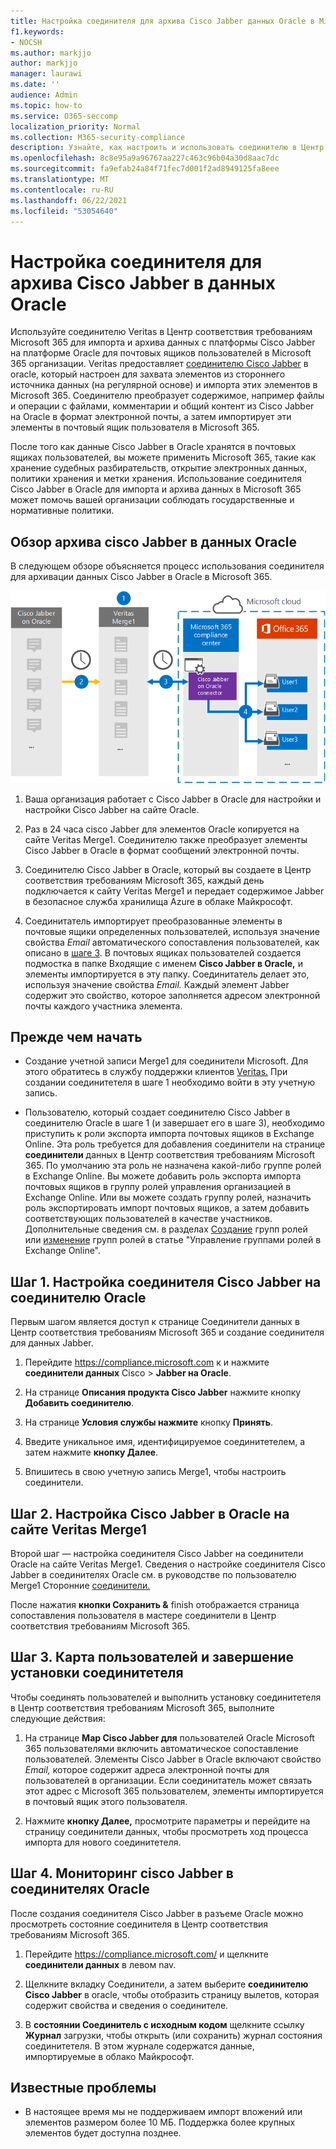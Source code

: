 ```yaml
---
title: Настройка соединителя для архива Cisco Jabber данных Oracle в Microsoft 365
f1.keywords:
- NOCSH
ms.author: markjjo
author: markjjo
manager: laurawi
ms.date: ''
audience: Admin
ms.topic: how-to
ms.service: O365-seccomp
localization_priority: Normal
ms.collection: M365-security-compliance
description: Узнайте, как настроить и использовать соединителю в Центр соответствия требованиям Microsoft 365 для импорта и архива данных из Cisco Jabber на Oracle в Microsoft 365.
ms.openlocfilehash: 8c8e95a9a96767aa227c463c96b04a30d8aac7dc
ms.sourcegitcommit: fa9efab24a84f71fec7d001f2ad8949125fa8eee
ms.translationtype: MT
ms.contentlocale: ru-RU
ms.lasthandoff: 06/22/2021
ms.locfileid: "53054640"
---
```

# <a name="set-up-a-connector-to-archive-cisco-jabber-on-oracle-data"></a>Настройка соединителя для архива Cisco Jabber в данных Oracle

Используйте соединителю Veritas в Центр соответствия требованиям Microsoft 365 для импорта и архива данных с платформы Cisco Jabber на платформе Oracle для почтовых ящиков пользователей в Microsoft 365 организации. Veritas предоставляет [соединителю Cisco Jabber](https://www.veritas.com/insights/merge1/jabber) в oracle, который настроен для захвата элементов из стороннего источника данных (на регулярной основе) и импорта этих элементов в Microsoft 365. Соединителю преобразует содержимое, например файлы и операции с файлами, комментарии и общий контент из Cisco Jabber на Oracle в формат электронной почты, а затем импортирует эти элементы в почтовый ящик пользователя в Microsoft 365.

После того как данные Cisco Jabber в Oracle хранятся в почтовых ящиках пользователей, вы можете применить Microsoft 365, такие как хранение судебных разбирательств, открытие электронных данных, политики хранения и метки хранения. Использование соединителя Cisco Jabber в Oracle для импорта и архива данных в Microsoft 365 может помочь вашей организации соблюдать государственные и нормативные политики.

## <a name="overview-of-archiving-cisco-jabber-on-oracle-data"></a>Обзор архива cisco Jabber в данных Oracle

В следующем обзоре объясняется процесс использования соединителя для архивации данных Cisco Jabber в Oracle в Microsoft 365.

![Процесс архива для Cisco Jabber в данных Oracle](../media/CiscoJabberOnOracleConnectorWorkflow.png)

1. Ваша организация работает с Cisco Jabber в Oracle для настройки и настройки Cisco Jabber на сайте Oracle.

2. Раз в 24 часа cisco Jabber для элементов Oracle копируется на сайте Veritas Merge1. Соединителю также преобразует элементы Cisco Jabber в Oracle в формат сообщений электронной почты.

3. Соединителю Cisco Jabber в Oracle, который вы создаете в Центр соответствия требованиям Microsoft 365, каждый день подключается к сайту Veritas Merge1 и передает содержимое Jabber в безопасное служба хранилища Azure в облаке Майкрософт.

4. Соединитатель импортирует преобразованные элементы в почтовые ящики определенных пользователей, используя значение свойства *Email* автоматического сопоставления пользователей, как описано в [шаге 3](#step-3-map-users-and-complete-the-connector-setup). В почтовых ящиках пользователей создается подмостка в папке Входящие с именем **Cisco Jabber в Oracle,** и элементы импортируется в эту папку. Соединитатель делает это, используя значение свойства *Email.* Каждый элемент Jabber содержит это свойство, которое заполняется адресом электронной почты каждого участника элемента.

## <a name="before-you-begin"></a>Прежде чем начать

- Создание учетной записи Merge1 для соединители Microsoft. Для этого обратитесь в службу поддержки клиентов [Veritas.](https://www.veritas.com/content/support/en_US) При создании соединитетеля в шаге 1 необходимо войти в эту учетную запись.

- Пользователю, который создает соединителю Cisco Jabber в соединителю Oracle в шаге 1 (и завершает его в шаге 3), необходимо приступить к роли экспорта импорта почтовых ящиков в Exchange Online. Эта роль требуется для добавления соединители на странице **соединители** данных в Центр соответствия требованиям Microsoft 365. По умолчанию эта роль не назначена какой-либо группе ролей в Exchange Online. Вы можете добавить роль экспорта импорта почтовых ящиков в группу ролей управления организацией в Exchange Online. Или вы можете создать группу ролей, назначить роль экспортировать импорт почтовых ящиков, а затем добавить соответствующих пользователей в качестве участников. Дополнительные сведения см. в разделах [Создание](/Exchange/permissions-exo/role-groups#create-role-groups) групп ролей или [изменение](/Exchange/permissions-exo/role-groups#modify-role-groups) групп ролей в статье "Управление группами ролей в Exchange Online".

## <a name="step-1-set-up-the-cisco-jabber-on-oracle-connector"></a>Шаг 1. Настройка соединителя Cisco Jabber на соединителю Oracle

Первым шагом является доступ  к странице Соединители данных в Центр соответствия требованиям Microsoft 365 и создание соединителя для данных Jabber.

1. Перейдите <https://compliance.microsoft.com> к и нажмите **соединители данных** Cisco  >  **Jabber на Oracle**.

2. На странице **Описания продукта Cisco Jabber** нажмите кнопку **Добавить соединителю**.

3. На странице **Условия службы нажмите** кнопку **Принять**.

4. Введите уникальное имя, идентифицируемое соединитетелем, а затем нажмите **кнопку Далее**.

5. Впишитесь в свою учетную запись Merge1, чтобы настроить соединители.

## <a name="step-2-configure-the-cisco-jabber-on-oracle-on-the-veritas-merge1-site"></a>Шаг 2. Настройка Cisco Jabber в Oracle на сайте Veritas Merge1

Второй шаг — настройка соединителя Cisco Jabber на соединители Oracle на сайте Veritas Merge1. Сведения о настройке соединителя Cisco Jabber в соединителях Oracle см. в руководстве по пользователю Merge1 Сторонние [соединители.](https://docs.ms.merge1.globanetportal.com/Merge1%20Third-Party%20Connectors%20Cisco%20Jabber%20on%20Oracle%20User%20Guide.pdf)

После нажатия **кнопки Сохранить &**  finish отображается страница сопоставления пользователя в мастере соединители в Центр соответствия требованиям Microsoft 365.

## <a name="step-3-map-users-and-complete-the-connector-setup"></a>Шаг 3. Карта пользователей и завершение установки соединитетеля

Чтобы соединять пользователей и выполнить установку соединитетеля в Центр соответствия требованиям Microsoft 365, выполните следующие действия:

1. На странице **Map Cisco Jabber для** пользователей Oracle Microsoft 365 пользователями включить автоматическое сопоставление пользователей. Элементы Cisco Jabber в Oracle включают свойство *Email,* которое содержит адреса электронной почты для пользователей в организации. Если соединитатель может связать этот адрес с Microsoft 365 пользователем, элементы импортируется в почтовый ящик этого пользователя.

2. Нажмите **кнопку Далее,** просмотрите параметры и перейдите на страницу соединители данных, чтобы просмотреть ход процесса импорта для нового соединитетеля. 

## <a name="step-4-monitor-the-cisco-jabber-on-oracle-connector"></a>Шаг 4. Мониторинг cisco Jabber в соединителях Oracle

После создания соединителя Cisco Jabber в разъеме Oracle можно просмотреть состояние соединителя в Центр соответствия требованиям Microsoft 365.

1. Перейдите <https://compliance.microsoft.com/> и щелкните **соединители данных** в левом nav.

2. Щелкните  вкладку Соединители, а затем выберите **соединителю Cisco Jabber** в oracle, чтобы отобразить страницу вылетов, которая содержит свойства и сведения о соединителе.

3. В **состоянии Соединитель с исходным кодом** щелкните ссылку **Журнал** загрузки, чтобы открыть (или сохранить) журнал состояния соединитетеля. В этом журнале содержатся данные, импортируемые в облако Майкрософт.

## <a name="known-issues"></a>Известные проблемы

- В настоящее время мы не поддерживаем импорт вложений или элементов размером более 10 МБ. Поддержка более крупных элементов будет доступна позднее.
